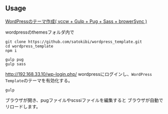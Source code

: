 
## Usage

[WordPressのテーマ作成( vccw + Gulp + Pug + Sass + browerSync )](https://qiita.com/satokibi/items/a56d3d0f1313a9897f7e)

wordpressのthemesフォルダ内で

```terminal:terminal
git clone https://github.com/satokibi/wordpress_template.git
cd wordpress_template
npm i

gulp pug
gulp sass
```

http://192.168.33.10/wp-login.php/
wordpressにログインし、`WordPress Template`のテーマを有効化する。


```terminal:terminal
gulp
```

ブラウザが開き、pugファイルやscssiファイルを編集すると
ブラウザが自動でリロードします。
